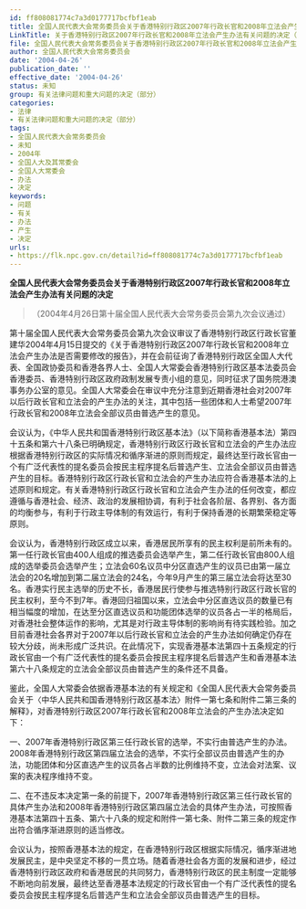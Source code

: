 ```yaml
---
id: ff808081774c7a3d0177717bcfbf1eab
title: 全国人民代表大会常务委员会关于香港特别行政区2007年行政长官和2008年立法会产生办法有关问题的决定
LinkTitle: 关于香港特别行政区2007年行政长官和2008年立法会产生办法有关问题的决定（2004）
file: 全国人民代表大会常务委员会关于香港特别行政区2007年行政长官和2008年立法会产生办法有关问题的决定_ff808081774c7a3d0177717bcfbf1eab.docx
author: 全国人民代表大会常务委员会
date: '2004-04-26'
publication_date: ''
effective_date: '2004-04-26'
status: 未知
group: 有关法律问题和重大问题的决定（部分）
categories:
- 法律
- 有关法律问题和重大问题的决定（部分）
tags:
- 全国人民代表大会常务委员会
- 未知
- 2004年
- 全国人大及其常委会
- 全国人大常委会
- 办法
- 决定
keywords:
- 问题
- 有关
- 办法
- 产生
- 决定
urls:
- https://flk.npc.gov.cn/detail?id=ff808081774c7a3d0177717bcfbf1eab
---
```


**全国人民代表大会常务委员会关于香港特别行政区2007年行政长官和2008年立法会产生办法有关问题的决定**

> （2004年4月26日第十届全国人民代表大会常务委员会第九次会议通过）

第十届全国人民代表大会常务委员会第九次会议审议了香港特别行政区行政长官董建华2004年4月15日提交的《关于香港特别行政区2007年行政长官和2008年立法会产生办法是否需要修改的报告》，并在会前征询了香港特别行政区全国人大代表、全国政协委员和香港各界人士、全国人大常委会香港特别行政区基本法委员会香港委员、香港特别行政区政府政制发展专责小组的意见，同时征求了国务院港澳事务办公室的意见。全国人大常委会在审议中充分注意到近期香港社会对2007年以后行政长官和立法会的产生办法的关注，其中包括一些团体和人士希望2007年行政长官和2008年立法会全部议员由普选产生的意见。

会议认为，《中华人民共和国香港特别行政区基本法》（以下简称香港基本法）第四十五条和第六十八条已明确规定，香港特别行政区行政长官和立法会的产生办法应根据香港特别行政区的实际情况和循序渐进的原则而规定，最终达至行政长官由一个有广泛代表性的提名委员会按民主程序提名后普选产生、立法会全部议员由普选产生的目标。香港特别行政区行政长官和立法会的产生办法应符合香港基本法的上述原则和规定。有关香港特别行政区行政长官和立法会产生办法的任何改变，都应遵循与香港社会、经济、政治的发展相协调，有利于社会各阶层、各界别、各方面的均衡参与，有利于行政主导体制的有效运行，有利于保持香港的长期繁荣稳定等原则。

会议认为，香港特别行政区成立以来，香港居民所享有的民主权利是前所未有的。第一任行政长官由400人组成的推选委员会选举产生，第二任行政长官由800人组成的选举委员会选举产生；立法会60名议员中分区直选产生的议员已由第一届立法会的20名增加到第二届立法会的24名，今年9月产生的第三届立法会将达至30名。香港实行民主选举的历史不长，香港居民行使参与推选特别行政区行政长官的民主权利，至今不到7年。香港回归祖国以来，立法会中分区直选议员的数量已有相当幅度的增加，在达至分区直选议员和功能团体选举的议员各占一半的格局后，对香港社会整体运作的影响，尤其是对行政主导体制的影响尚有待实践检验。加之目前香港社会各界对于2007年以后行政长官和立法会的产生办法如何确定仍存在较大分歧，尚未形成广泛共识。在此情况下，实现香港基本法第四十五条规定的行政长官由一个有广泛代表性的提名委员会按民主程序提名后普选产生和香港基本法第六十八条规定的立法会全部议员由普选产生的条件还不具备。

鉴此，全国人大常委会依据香港基本法的有关规定和《全国人民代表大会常务委员会关于〈中华人民共和国香港特别行政区基本法〉附件一第七条和附件二第三条的解释》，对香港特别行政区2007年行政长官和2008年立法会的产生办法决定如下：

一、2007年香港特别行政区第三任行政长官的选举，不实行由普选产生的办法。2008年香港特别行政区第四届立法会的选举，不实行全部议员由普选产生的办法，功能团体和分区直选产生的议员各占半数的比例维持不变，立法会对法案、议案的表决程序维持不变。

二、在不违反本决定第一条的前提下，2007年香港特别行政区第三任行政长官的具体产生办法和2008年香港特别行政区第四届立法会的具体产生办法，可按照香港基本法第四十五条、第六十八条的规定和附件一第七条、附件二第三条的规定作出符合循序渐进原则的适当修改。

会议认为，按照香港基本法的规定，在香港特别行政区根据实际情况，循序渐进地发展民主，是中央坚定不移的一贯立场。随着香港社会各方面的发展和进步，经过香港特别行政区政府和香港居民的共同努力，香港特别行政区的民主制度一定能够不断地向前发展，最终达至香港基本法规定的行政长官由一个有广泛代表性的提名委员会按民主程序提名后普选产生和立法会全部议员由普选产生的目标。

